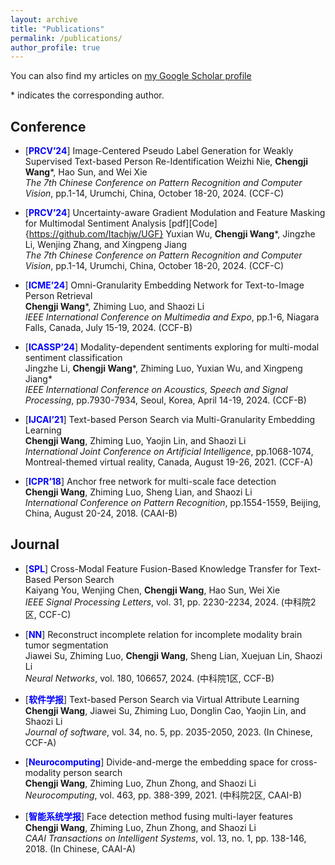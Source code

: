 ```yaml
---
layout: archive
title: "Publications"
permalink: /publications/
author_profile: true
---
```


You can also find my articles on [my Google Scholar profile](https://scholar.google.com/citations?user=2p0kTokAAAAJ&hl=zh-CN)

\* indicates the corresponding author.

## Conference
- [<span style="color:blue">**PRCV’24**</span>] Image-Centered Pseudo Label Generation for Weakly Supervised Text-based Person Re-Identification 
  Weizhi Nie, **Chengji Wang**\*, Hao Sun, and Wei Xie  
  _The 7th Chinese Conference on Pattern Recognition and Computer Vision_, pp.1-14, Urumchi, China, October 18-20, 2024. (CCF-C)

- [<span style="color:blue">**PRCV’24**</span>] Uncertainty-aware Gradient Modulation and Feature Masking for Multimodal Sentiment Analysis  [pdf][Code]{https://github.com/Itachjw/UGF} 
  Yuxian Wu, **Chengji Wang**\*, Jingzhe Li, Wenjing Zhang, and Xingpeng Jiang  
  _The 7th Chinese Conference on Pattern Recognition and Computer Vision_, pp.1-14, Urumchi, China, October 18-20, 2024. (CCF-C)

- [<span style="color:blue">**ICME’24**</span>] Omni-Granularity Embedding Network for Text-to-Image Person Retrieval   
  **Chengji Wang**\*, Zhiming Luo, and Shaozi Li  
  _IEEE International Conference on Multimedia and Expo_, pp.1-6, Niagara Falls, Canada, July 15-19, 2024. (CCF-B)
  
- [<span style="color:blue">**ICASSP’24**</span>] Modality-dependent sentiments exploring for multi-modal sentiment classification  
  Jingzhe Li, **Chengji Wang**\*, Zhiming Luo, Yuxian Wu, and Xingpeng Jiang\*  
  _IEEE International Conference on Acoustics, Speech and Signal Processing_, pp.7930-7934, Seoul, Korea, April 14-19, 2024. (CCF-B)
  
- [<span style="color:blue">**IJCAI’21**</span>] Text-based Person Search via Multi-Granularity Embedding Learning  
  **Chengji Wang**, Zhiming Luo, Yaojin Lin, and Shaozi Li  
  _International Joint Conference on Artificial Intelligence_, pp.1068-1074, Montreal-themed virtual reality, Canada, August 19-26, 2021. (CCF-A)
  
- [<span style="color:blue">**ICPR’18**</span>] Anchor free network for multi-scale face detection  
  **Chengji Wang**, Zhiming Luo, Sheng Lian, and Shaozi Li  
  _International Conference on Pattern Recognition_, pp.1554-1559, Beijing, China, August 20-24, 2018. (CAAI-B)

## Journal
- [<span style="color:blue">**SPL**</span>] Cross-Modal Feature Fusion-Based Knowledge Transfer for Text-Based Person Search  
  Kaiyang You, Wenjing Chen, **Chengji Wang**, Hao Sun, Wei Xie   
  _IEEE Signal Processing Letters_, vol. 31, pp. 2230-2234, 2024. (中科院2区, CCF-C)

- [<span style="color:blue">**NN**</span>] Reconstruct incomplete relation for incomplete modality brain tumor segmentation  
  Jiawei Su, Zhiming Luo, **Chengji Wang**, Sheng Lian, Xuejuan Lin, Shaozi Li   
  _Neural Networks_, vol. 180, 106657, 2024. (中科院1区, CCF-B)
  
- [<span style="color:blue">**软件学报**</span>] Text-based Person Search via Virtual Attribute Learning  
  **Chengji Wang**, Jiawei Su, Zhiming Luo, Donglin Cao, Yaojin Lin, and Shaozi Li   
  _Journal of software_, vol. 34, no. 5, pp. 2035-2050, 2023. (In Chinese, CCF-A)

- [<span style="color:blue">**Neurocomputing**</span>] Divide-and-merge the embedding space for cross-modality person search  
  **Chengji Wang**, Zhiming Luo, Zhun Zhong, and Shaozi Li   
  _Neurocomputing_, vol. 463, pp. 388-399, 2021. (中科院2区, CAAI-B)

- [<span style="color:blue">**智能系统学报**</span>] Face detection method fusing multi-layer features  
  **Chengji Wang**, Zhiming Luo, Zhun Zhong, and Shaozi Li   
  _CAAI Transactions on Intelligent Systems_, vol. 13, no. 1, pp. 138-146, 2018. (In Chinese, CAAI-A)
  
  

